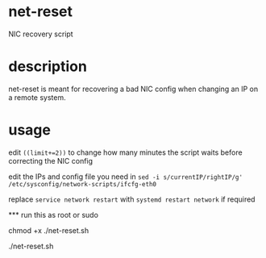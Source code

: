 # net-reset
NIC recovery script

# description
net-reset is meant for recovering a bad NIC config when changing an IP on a remote system.

# usage
edit `((limit+=2))` to change how many minutes the script waits before correcting the NIC config

edit the IPs and config file you need in `sed -i s/currentIP/rightIP/g' /etc/sysconfig/network-scripts/ifcfg-eth0` 

replace `service network restart` with `systemd restart network` if required

*** run this as root or sudo

chmod +x ./net-reset.sh

./net-reset.sh
